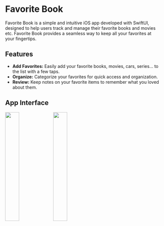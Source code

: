 # Favorite Book
Favorite Book is a simple and intuitive iOS app developed with SwiftUI, designed to help users track and manage their favorite books and movies etc. Favorite Book provides a seamless way to keep all your favorites at your fingertips.


## Features
- **Add Favorites:** Easily add your favorite books, movies, cars, series... to the list with a few taps.
- **Organize:** Categorize your favorites for quick access and organization.
- **Review:** Keep notes on your favorite items to remember what you loved about them.


## App Interface
<img src="https://github.com/erayinal/FavoriteBook/assets/114001362/537bc67a-2607-461a-aa14-002a94040af0" width=30% height=30%>
<img src="https://github.com/erayinal/FavoriteBook/assets/114001362/3d371a34-32f9-4137-be44-c1e1d6fba678" width=30% height=30%>

